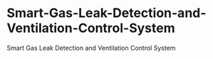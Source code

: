 # Smart-Gas-Leak-Detection-and-Ventilation-Control-System
Smart Gas Leak Detection and Ventilation Control System

